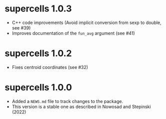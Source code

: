 # supercells 1.0.3

* C++ code improvements (Avoid implicit conversion from sexp to double, see #39)
* Improves documentation of the `fun_avg` argument (see #41)

# supercells 1.0.2

* Fixes centroid coordinates (see #32)

# supercells 1.0.0

* Added a `NEWS.md` file to track changes to the package.
* This version is a stable one as described in Nowosad and Stepinski (2022)
